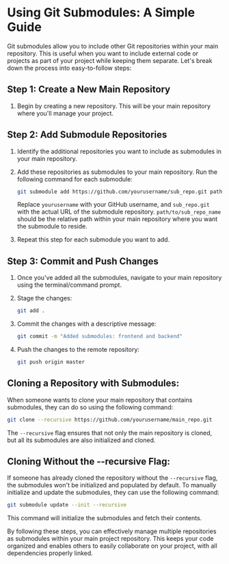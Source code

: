 # Using Git Submodules: A Simple Guide

Git submodules allow you to include other Git repositories within your main repository. This is useful when you want to include external code or projects as part of your project while keeping them separate. Let's break down the process into easy-to-follow steps:

## Step 1: Create a New Main Repository

1. Begin by creating a new repository. This will be your main repository where you'll manage your project.

## Step 2: Add Submodule Repositories

1. Identify the additional repositories you want to include as submodules in your main repository.

2. Add these repositories as submodules to your main repository. Run the following command for each submodule:
   
   ```bash
   git submodule add https://github.com/yourusername/sub_repo.git path/to/sub_repo_name
   ```
   Replace `yourusername` with your GitHub username, and `sub_repo.git` with the actual URL of the submodule repository. `path/to/sub_repo_name` should be the relative path within your main repository where you want the submodule to reside.

3. Repeat this step for each submodule you want to add.

## Step 3: Commit and Push Changes

1. Once you've added all the submodules, navigate to your main repository using the terminal/command prompt.

2. Stage the changes:
   
   ```bash
   git add .
   ```

3. Commit the changes with a descriptive message:
   
   ```bash
   git commit -m "Added submodules: frontend and backend"
   ```

4. Push the changes to the remote repository:
   
   ```bash
   git push origin master
   ```

## Cloning a Repository with Submodules:

When someone wants to clone your main repository that contains submodules, they can do so using the following command:

```bash
git clone --recursive https://github.com/yourusername/main_repo.git
```

The `--recursive` flag ensures that not only the main repository is cloned, but all its submodules are also initialized and cloned.

## Cloning Without the --recursive Flag:

If someone has already cloned the repository without the `--recursive` flag, the submodules won't be initialized and populated by default. To manually initialize and update the submodules, they can use the following command:

```bash
git submodule update --init --recursive
```

This command will initialize the submodules and fetch their contents.

By following these steps, you can effectively manage multiple repositories as submodules within your main project repository. This keeps your code organized and enables others to easily collaborate on your project, with all dependencies properly linked.

